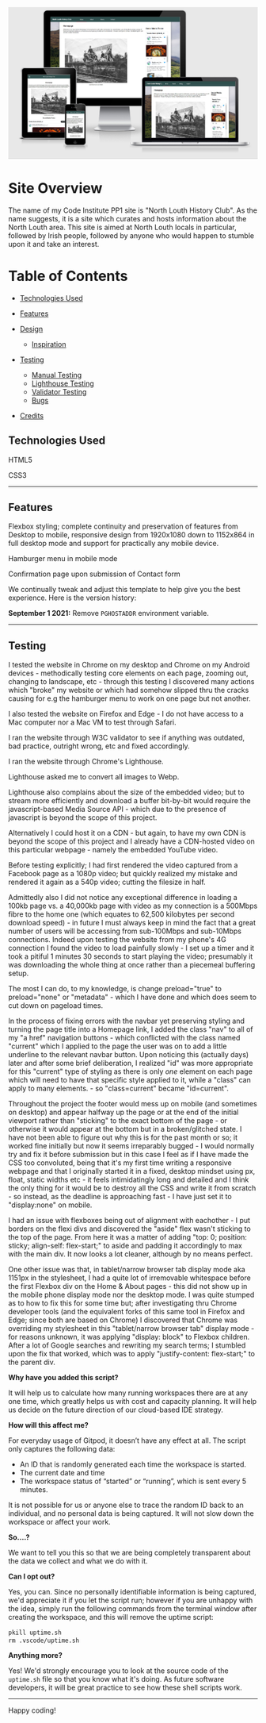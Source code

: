 ![website preview](readme-imgs/responsive.jpg)

# Site Overview
The name of my Code Institute PP1 site is "North Louth History Club". As the name suggests, it is a site which curates and hosts information about the North Louth area. This site is aimed at North Louth locals in particular, followed by Irish people, followed by anyone who would happen to stumble upon it and take an interest. 
# Table of Contents
* [Technologies Used](#technologies-used)
* [Features](#features)
* [Design](#design) 
    * [Inspiration](#inspiration)
   
* [Testing](#testing)
    * [Manual Testing](#manual-testing)
    * [Lighthouse Testing](#lighthouse-testing)
    * [Validator Testing](#validator-testing)
    * [Bugs](#bugs)  
* [Credits](#credits)  


## Technologies Used

HTML5

CSS3

------

## Features

Flexbox styling; complete continuity and preservation of features from Desktop to mobile, responsive design from 1920x1080 down to 1152x864 in full desktop mode and support for practically any mobile device.

Hamburger menu in mobile mode

Confirmation page upon submission of Contact form

We continually tweak and adjust this template to help give you the best experience. Here is the version history:

**September 1 2021:** Remove `PGHOSTADDR` environment variable.



------

## Testing 

I tested the website in Chrome on my desktop and Chrome on my Android devices - methodically testing core elements on each page, zooming out, changing to landscape,
etc - through this testing I discovered many actions which "broke" my website or which had somehow slipped thru the cracks 
causing for e.g the hamburger menu to work on one page but not another.

I also tested the website on Firefox and Edge - I do not have access to a Mac computer nor a Mac VM to test through Safari.

I ran the website through W3C validator to see if anything was outdated, bad practice, outright wrong, etc and fixed accordingly.

I ran the website through Chrome's Lighthouse.

Lighthouse asked me to convert all images to Webp.

Lighthouse also complains about the size of the embedded video; but to stream more efficiently and download a buffer bit-by-bit 
would require the javascript-based Media Source API - which due to the presence of javascript is beyond the scope of this project.

Alternatively I could host it on a CDN - but again, to have my own CDN is beyond the scope of this project and 
I already have a CDN-hosted video on this particular webpage - namely the embedded YouTube video.

Before testing explicitly; I had first rendered the video captured from a Facebook page as a 1080p video; but quickly realized my mistake and
rendered it again as a 540p video; cutting the filesize in half.

Admittedly also I did not notice any exceptional difference in loading a 100kb page vs. a 40,000kb page with video as my connection is
a 500Mbps fibre to the home one (which equates to 62,500 kilobytes per second download speed) - in future I must always keep in mind the fact that a 
great number of users will be accessing from sub-100Mbps and sub-10Mbps connections. 
Indeed upon testing the website from my phone's 4G connection I found the video to load painfully slowly - I set up a timer 
and it took a  pitiful 1 minutes 30 seconds to start playing the video; presumably it was downloading the whole thing at once 
rather than a piecemeal buffering setup.

The most I can do, to my knowledge, is change preload="true" to preload="none" or "metadata" - which I have done and which does seem to cut down on pageload times.


In the process of fixing errors with the navbar yet preserving styling and turning the page title into a Homepage link, I added the class "nav" to all of my
"a href" navigation buttons - which conflicted with the class named "current" which I applied to the page the user was on 
to add a little underline to the relevant navbar button. Upon noticing this (actually days) later and after some brief deliberation, I realized "id" was more
appropriate for this "current" type of styling as there is only *one* element on each page which will need to have that specific style applied to it, while a "class" can apply to many elements. - so "class=current" became "id=current".

Throughout the project the footer would mess up on mobile (and sometimes on desktop) and appear halfway up the page or at the end of the initial viewport rather than "sticking" to the exact bottom of the page - or otherwise it would appear at the bottom but in a broken/glitched state. I have not been able to figure out why this is for the past month or so; it worked fine initially but now it seems irreparably bugged - I would normally try and fix it before submission but in this case I feel as if I have made the CSS too convoluted, being that it's my first time writing a responsive webpage and that I originally started it in a fixed, desktop mindset using px, float, static widths etc - it feels intimidatingly long and detailed and I think the only thing for it would be to destroy all the CSS and write it from scratch - so instead, as the deadline is approaching fast - I have just set it to "display:none" on mobile.

I had an issue with flexboxes being out of alignment with eachother - I put borders on the flexi divs and discovered the "aside" flex wasn't sticking to the top of the page. From here it was a matter of adding "top: 0; position: sticky; align-self: flex-start;" to aside and padding it accordingly to max with the main div. It now looks a lot cleaner, although by no means perfect.

One other issue was that, in tablet/narrow browser tab display mode aka 1151px in the stylesheet, I had a quite lot of irremovable whitespace before the first Flexbox div on the Home & About pages - this did not show up in the mobile phone display mode nor the desktop mode. I was quite stumped as to how to fix this for some time but; after investigating thru Chrome developer tools (and the equivalent forks of this same tool in Firefox and Edge; since both are based on Chrome) I discovered that Chrome was overriding my stylesheet in this "tablet/narrow browser tab" display mode - for reasons unknown, it was applying "display: block" to Flexbox children. After a lot of Google searches and rewriting my search terms; I stumbled upon the fix that worked, which was to apply "justify-content: flex-start;" to the parent div.



**Why have you added this script?**

It will help us to calculate how many running workspaces there are at any one time, which greatly helps us with cost and capacity planning. It will help us decide on the future direction of our cloud-based IDE strategy.

**How will this affect me?**

For everyday usage of Gitpod, it doesn’t have any effect at all. The script only captures the following data:

- An ID that is randomly generated each time the workspace is started.
- The current date and time
- The workspace status of “started” or “running”, which is sent every 5 minutes.

It is not possible for us or anyone else to trace the random ID back to an individual, and no personal data is being captured. It will not slow down the workspace or affect your work.

**So….?**

We want to tell you this so that we are being completely transparent about the data we collect and what we do with it.

**Can I opt out?**

Yes, you can. Since no personally identifiable information is being captured, we'd appreciate it if you let the script run; however if you are unhappy with the idea, simply run the following commands from the terminal window after creating the workspace, and this will remove the uptime script:

```
pkill uptime.sh
rm .vscode/uptime.sh
```

**Anything more?**

Yes! We'd strongly encourage you to look at the source code of the `uptime.sh` file so that you know what it's doing. As future software developers, it will be great practice to see how these shell scripts work.

---

Happy coding!

